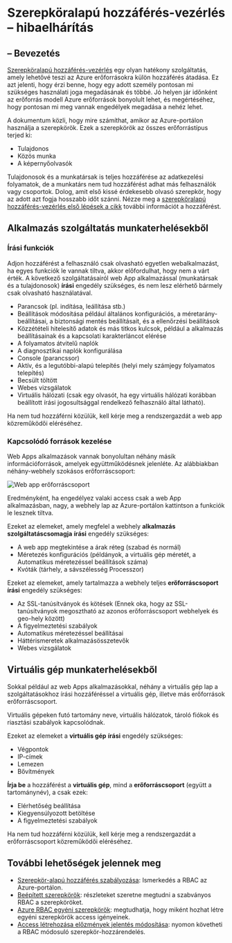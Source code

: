 <properties
    pageTitle="Szerepköralapú hozzáférés ellenőrző hibaelhárítása |} Microsoft Azure"
    description="Segítség kérése az problémák vagy szerepkör alapú hozzáférés-vezérlés erőforrások kérdéseket."
    services="azure-portal"
    documentationCenter="na"
    authors="kgremban"
    manager="femila"
    editor=""/>

<tags
    ms.service="active-directory"
    ms.workload="identity"
    ms.tgt_pltfrm="na"
    ms.devlang="na"
    ms.topic="article"
    ms.date="07/12/2016"
    ms.author="kgremban"/>

# <a name="role-based-access-control-troubleshooting"></a>Szerepköralapú hozzáférés-vezérlés – hibaelhárítás

## <a name="introduction"></a>– Bevezetés

[Szerepköralapú hozzáférés-vezérlés](role-based-access-control-configure.md) egy olyan hatékony szolgáltatás, amely lehetővé teszi az Azure erőforrásokra külön hozzáférés átadása. Ez azt jelenti, hogy érzi benne, hogy egy adott személy pontosan mi szükséges használati joga megadásának és többé. Jó helyen jár időnként az erőforrás modell Azure erőforrások bonyolult lehet, és megértéséhez, hogy pontosan mi meg vannak engedélyek megadása a nehéz lehet.

A dokumentum közli, hogy mire számíthat, amikor az Azure-portálon használja a szerepkörök. Ezek a szerepkörök az összes erőforrástípus terjed ki:

- Tulajdonos  
- Közös munka  
- A képernyőolvasók  

Tulajdonosok és a munkatársak is teljes hozzáférése az adatkezelési folyamatok, de a munkatárs nem tud hozzáférést adhat más felhasználók vagy csoportok. Dolog, amit első kissé érdekesebb olvasó szerepkör, hogy az adott azt fogja hosszabb időt szánni. Nézze meg a [szerepköralapú hozzáférés-vezérlés első lépések a cikk](role-based-access-control-configure.md) további információt a hozzáférést.

## <a name="app-service-workloads"></a>Alkalmazás szolgáltatás munkaterhelésekből

### <a name="write-access-capabilities"></a>Írási funkciók

Adjon hozzáférést a felhasználó csak olvasható egyetlen webalkalmazást, ha egyes funkciók le vannak tiltva, akkor előfordulhat, hogy nem a várt érték. A következő szolgáltatásairól web App alkalmazással (munkatársak és a tulajdonosok) **írási** engedély szükséges, és nem lesz elérhető bármely csak olvasható használatával.

- Parancsok (pl. indítása, leállítása stb.)
- Beállítások módosítása például általános konfigurációs, a méretarány-beállításai, a biztonsági mentés beállításait, és a ellenőrzési beállítások
- Közzétételi hitelesítő adatok és más titkos kulcsok, például a alkalmazás beállításainak és a kapcsolati karakterláncot elérése
- A folyamatos átvitelű naplók
- A diagnosztikai naplók konfigurálása
- Console (parancssor)
- Aktív, és a legutóbbi-alapú telepítés (helyi mely számjegy folyamatos telepítés)
- Becsült töltött
- Webes vizsgálatok
- Virtuális hálózati (csak egy olvasót, ha egy virtuális hálózati korábban beállított írási jogosultsággal rendelkező felhasználó által látható).

Ha nem tud hozzáférni közülük, kell kérje meg a rendszergazdát a web app közreműködői eléréséhez.

### <a name="dealing-with-related-resources"></a>Kapcsolódó források kezelése

Web Apps alkalmazások vannak bonyolultan néhány másik információforrások, amelyek együttműködésnek jelenléte. Az alábbiakban néhány-webhely szokásos erőforráscsoport:

![Web app erőforráscsoport](./media/role-based-access-control-troubleshooting/website-resource-model.png)

Eredményként, ha engedélyez valaki access csak a web App alkalmazásban, nagy, a webhely lap az Azure-portálon kattintson a funkciók le lesznek tiltva.

Ezeket az elemeket, amely megfelel a webhely **alkalmazás szolgáltatáscsomagja** **írási** engedély szükséges:  

- A web app megtekintése a árak réteg (szabad és normál)  
- Méretezés konfigurációs (példányok, a virtuális gép méretét, a Automatikus méretezéssel beállítások száma)  
- Kvóták (tárhely, a sávszélesség Processzor)  

Ezeket az elemeket, amely tartalmazza a webhely teljes **erőforráscsoport** **írási** engedély szükséges:  

- Az SSL-tanúsítványok és kötések (Ennek oka, hogy az SSL-tanúsítványok megosztható az azonos erőforráscsoport webhelyek és geo-hely között)  
- A figyelmeztetési szabályok  
- Automatikus méretezéssel beállításai  
- Háttérismeretek alkalmazásösszetevők  
- Webes vizsgálatok  

## <a name="virtual-machine-workloads"></a>Virtuális gép munkaterhelésekből

Sokkal például az web Apps alkalmazásokkal, néhány a virtuális gép lap a szolgáltatásokhoz írási hozzáféréssel a virtuális gép, illetve más erőforrások erőforráscsoport.

Virtuális gépeken futó tartomány neve, virtuális hálózatok, tároló fiókok és riasztási szabályok kapcsolódnak.

Ezeket az elemeket a **virtuális gép** **írási** engedély szükséges:

- Végpontok  
- IP-címek  
- Lemezen  
- Bővítmények  

**Írja be** a hozzáférést a **virtuális gép**, mind a **erőforráscsoport** (együtt a tartománynév), a csak ezek:  

- Elérhetőség beállítása  
- Kiegyensúlyozott betöltése  
- A figyelmeztetési szabályok  

Ha nem tud hozzáférni közülük, kell kérje meg a rendszergazdát a erőforráscsoport közreműködői eléréséhez.

## <a name="see-more"></a>További lehetőségek jelennek meg
- [Szerepkör-alapú hozzáférés szabályozása](role-based-access-control-configure.md): Ismerkedés a RBAC az Azure-portálon.
- [Beépített szerepkörök](role-based-access-built-in-roles.md): részleteket szeretne megtudni a szabványos RBAC a szerepköröket.
- [Azure RBAC egyéni szerepkörök](role-based-access-control-custom-roles.md): megtudhatja, hogy miként hozhat létre egyéni szerepkörök access igényeinek.
- [Access létrehozása előzmények jelentés módosítása](role-based-access-control-access-change-history-report.md): nyomon követheti a RBAC módosuló szerepkör-hozzárendelés.
